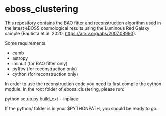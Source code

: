 # eboss_clustering
This repository contains the BAO fitter and reconstruction algorithm used in
the latest eBOSS cosmological results using the Luminous Red Galaxy sample 
(Bautista et al. 2020, https://arxiv.org/abs/2007.08993).

Some requirements:

- camb 
- astropy 
- iminuit (for BAO fitter only)
- pyfftw (for reconstruction only)
- cython (for reconstruction only)

In order to use the reconstruction code you need to first compile the cython module. In the root folder of eboss_clustering, please run:

python setup.py build_ext --inplace

If the python/ folder is in your $PYTHONPATH, you should be ready to go. 






